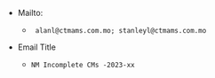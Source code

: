 - Mailto:
	- ```
	   alanl@ctmams.com.mo; stanleyl@ctmams.com.mo
	  ```
- Email Title
	- ```
	  NM Incomplete CMs -2023-xx
	  ```